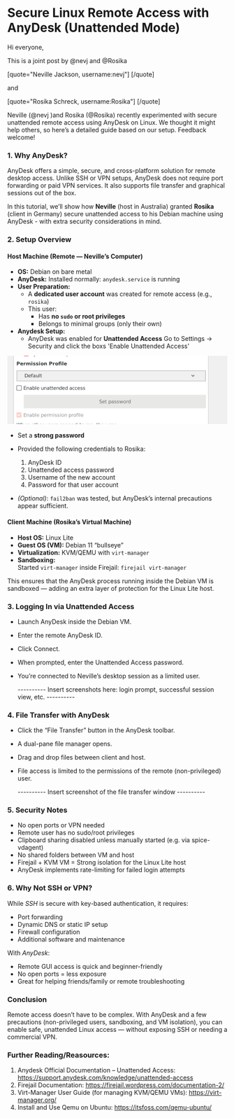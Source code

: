 #  Secure Linux Remote Access with AnyDesk (Unattended Mode)

Hi everyone,  

This is a joint post by @nevj and @Rosika

[quote="Neville Jackson, username:nevj"]
[/quote]

and

[quote="Rosika Schreck, username:Rosika"]
[/quote]

 Neville (@nevj )and Rosika (@Rosika) recently experimented with secure unattended remote access using AnyDesk on Linux. We thought it might help others, so here’s a detailed guide based on our setup. Feedback welcome!



### 1. Why AnyDesk?

AnyDesk offers a simple, secure, and cross-platform solution for remote desktop access. Unlike SSH or VPN setups, AnyDesk does not require port forwarding or paid VPN services. 
It also supports file transfer and graphical sessions out of the box.

In this tutorial, we’ll show how **Neville** (host in Australia) granted **Rosika** (client in Germany) secure unattended access to his Debian machine using AnyDesk - with extra security considerations in mind.



### 2. Setup Overview

####  Host Machine (Remote — Neville’s Computer)

- **OS:** Debian on bare metal  
- **AnyDesk:** Installed normally: `anydesk.service` is running  
- **User Preparation:**
  - A **dedicated user account** was created for remote access (e.g., `rosika`)
  - This user:
    - Has **no `sudo` or root privileges**
    - Belongs to minimal groups (only their own)
- **Anydesk Setup:**
  - AnyDesk was enabled for **Unattended Access**
    Go to Settings -> Security and click the boxs 'Enable Unattended Access'
    <p align="center">
<img src="https://github.com/nevillejackson/Unix/blob/main/anydesk/unattendedbox.png?raw=true">
</p>

  - Set a **strong password**
  - Provided the following credentials to Rosika:

    1. AnyDesk ID
    2. Unattended access password
    3. Username of the new account
    4. Password for that user account

- _(Optional)_: `fail2ban` was tested, but AnyDesk’s internal precautions appear sufficient.



#### Client Machine (Rosika’s Virtual Machine)

- **Host OS:** Linux Lite  
- **Guest OS (VM):** Debian 11 “bullseye”  
- **Virtualization:** KVM/QEMU with `virt-manager`  
- **Sandboxing:**  
  Started `virt-manager` inside Firejail:
  `firejail virt-manager`
  
This ensures that the AnyDesk process running inside the Debian VM is sandboxed — adding an extra layer of protection for the Linux Lite host.


### 3.  Logging In via Unattended Access


- Launch AnyDesk inside the Debian VM.
- Enter the remote AnyDesk ID.
- Click Connect.
- When prompted, enter the Unattended Access password.
- You’re connected to Neville’s desktop session as a limited user.

  ---------- Insert screenshots here: login prompt, successful session view, etc. ----------
  
### 4.  File Transfer with AnyDesk  


- Click the “File Transfer” button in the AnyDesk toolbar.
- A dual-pane file manager opens.
- Drag and drop files between client and host.
- File access is limited to the permissions of the remote (non-privileged) user.

   ---------- Insert screenshot of the file transfer window ----------
   

### 5. Security Notes


- No open ports or VPN needed
- Remote user has no sudo/root privileges
- Clipboard sharing disabled unless manually started (e.g. via spice-vdagent)
- No shared folders between VM and host
- Firejail + KVM VM = Strong isolation for the Linux Lite host
- AnyDesk implements rate-limiting for failed login attempts


### 6. Why Not SSH or VPN?

While *SSH* is secure with key-based authentication, it requires:

- Port forwarding
- Dynamic DNS or static IP setup
- Firewall configuration
- Additional software and maintenance

With *AnyDesk*:

- Remote GUI access is quick and beginner-friendly
- No open ports = less exposure
- Great for helping friends/family or remote troubleshooting


### Conclusion

Remote access doesn’t have to be complex. 
With AnyDesk and a few precautions (non-privileged users, sandboxing, and VM isolation), you can 
enable safe, unattended Linux access — without exposing SSH or needing a commercial VPN.


### Further Reading/Reasources:

1. Anydesk Official Documentation – Unattended Access:
   https://support.anydesk.com/knowledge/unattended-access
2. Firejail Documentation:
   https://firejail.wordpress.com/documentation-2/
3. Virt-Manager User Guide (for managing KVM/QEMU VMs):
   https://virt-manager.org/
4. Install and Use Qemu on Ubuntu:
    https://itsfoss.com/qemu-ubuntu/







